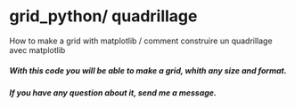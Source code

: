 # grid_python/ quadrillage
How to make a grid with matplotlib / comment construire un quadrillage avec matplotlib

##### With this code you will be able to make a grid, whith any size and format.

##### If you have any question about it, send me a message.
